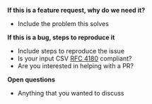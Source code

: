 **If this is a feature request, why do we need it?**
- Include the problem this solves

**If this is a bug, steps to reproduce it**
- Include steps to reproduce the issue
- Is your input CSV [RFC 4180](https://tools.ietf.org/html/rfc4180) compliant?
- Are you interested in helping with a PR?

**Open questions**
- Anything that you wanted to discuss
